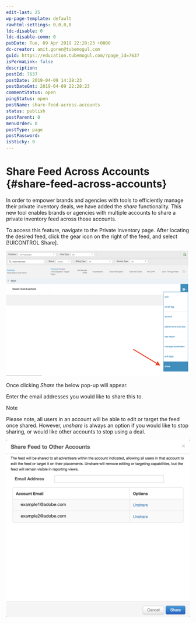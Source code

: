 ```yaml
---
edit-last: 25
wp-page-template: default
rawhtml-settings: 0,0,0,0
ldc-disable: 0
ldc-disable-comm: 0
pubDate: Tue, 09 Apr 2019 22:28:23 +0000
dc-creator: amit.goren@tubemogul.com
guid: https://education.tubemogul.com/?page_id=7637
isPermaLink: false
description: 
postId: 7637
postDate: 2019-04-09 14:28:23
postDateGmt: 2019-04-09 22:28:23
commentStatus: open
pingStatus: open
postName: share-feed-across-accounts
status: publish
postParent: 0
menuOrder: 0
postType: page
postPassword: 
isSticky: 0
---
```


# Share Feed Across Accounts {#share-feed-across-accounts}

In order to empower brands and agencies with tools to efficiently manage their private inventory deals, we have added the *share* functionality. This new tool enables brands or agencies with multiple accounts to share a private inventory feed across those accounts.

To access this feature, navigate to the Private Inventory page. After locating the desired feed, click the gear icon on the right of the feed, and select [!UICONTROL Share].

![Screen Shot 2019-04-09 at 2.20.09 PM](assets/screen-shot-2019-04-09-at-2.20.09-pm2.png)

Once clicking *Share* the below pop-up will appear. 

Enter the email addresses you would like to share this to. 

>[!NOTE]
>Please note, all users in an account will be able to edit or target the feed once shared. However, *unshare* is always an option if you would like to stop sharing, or would like other accounts to stop using a deal.

![Screen Shot 2019-04-09 at 2.20.49 PM](assets/screen-shot-2019-04-09-at-2.20.49-pm1.png)